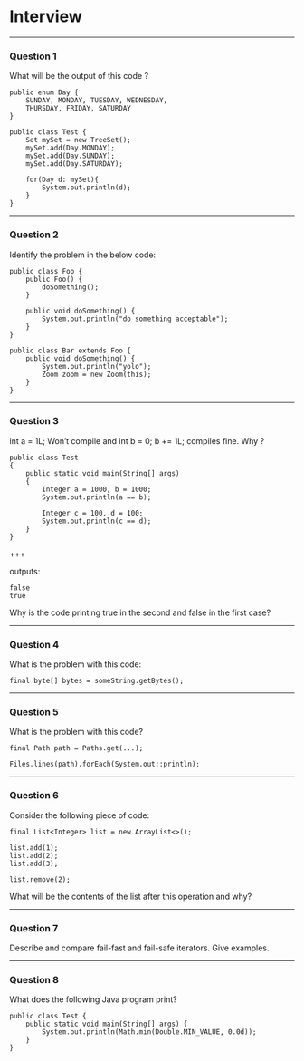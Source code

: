 # Interview

--- 

### Question 1

What will be the output of this code ?

~~~~
public enum Day {
	SUNDAY, MONDAY, TUESDAY, WEDNESDAY, 
	THURSDAY, FRIDAY, SATURDAY
}

public class Test {
	Set mySet = new TreeSet();
	mySet.add(Day.MONDAY);
	mySet.add(Day.SUNDAY);
	mySet.add(Day.SATURDAY);

	for(Day d: mySet){
		System.out.println(d);
	}
}
~~~~

---
### Question 2

Identify the problem in the below code:

~~~~
public class Foo {
    public Foo() {
        doSomething();
    }

    public void doSomething() {
        System.out.println("do something acceptable");
    }
}

public class Bar extends Foo {
    public void doSomething() {
        System.out.println("yolo");
        Zoom zoom = new Zoom(this); 
    }
}
~~~~

---

### Question 3

int a = 1L; Won’t compile and int b = 0; b += 1L; compiles fine. Why ?

~~~~
public class Test
{
    public static void main(String[] args)
    {
        Integer a = 1000, b = 1000;
        System.out.println(a == b);

        Integer c = 100, d = 100;
        System.out.println(c == d);
    }
}
~~~~

+++

outputs:

~~~~
false
true
~~~~

Why is the code printing true in the second and false in the first case?

---
### Question 4

What is the problem with this code:

~~~~
final byte[] bytes = someString.getBytes();
~~~~

---

### Question 5

What is the problem with this code?

~~~~
final Path path = Paths.get(...);

Files.lines(path).forEach(System.out::println);
~~~~

---

### Question 6

Consider the following piece of code:

~~~~
final List<Integer> list = new ArrayList<>();

list.add(1);
list.add(2);
list.add(3);

list.remove(2);
~~~~

What will be the contents of the list after this operation and why?

---

### Question 7

Describe and compare fail-fast and fail-safe iterators. Give examples.

---

### Question 8

What does the following Java program print?

~~~~
public class Test {
    public static void main(String[] args) {
        System.out.println(Math.min(Double.MIN_VALUE, 0.0d));
    }
}
~~~~